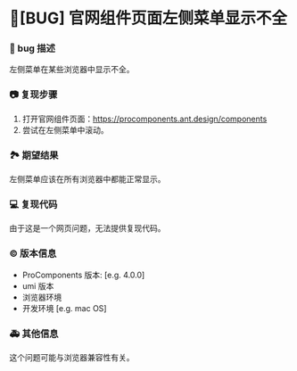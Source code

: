 # 🐛[BUG] 官网组件页面左侧菜单显示不全

### 🐛 bug 描述

左侧菜单在某些浏览器中显示不全。

### 📷 复现步骤

1. 打开官网组件页面：https://procomponents.ant.design/components
2. 尝试在左侧菜单中滚动。

### 🏞 期望结果

左侧菜单应该在所有浏览器中都能正常显示。

### 💻 复现代码

由于这是一个网页问题，无法提供复现代码。

### © 版本信息

- ProComponents 版本: [e.g. 4.0.0]
- umi 版本
- 浏览器环境
- 开发环境 [e.g. mac OS]

### 🚑 其他信息

这个问题可能与浏览器兼容性有关。
